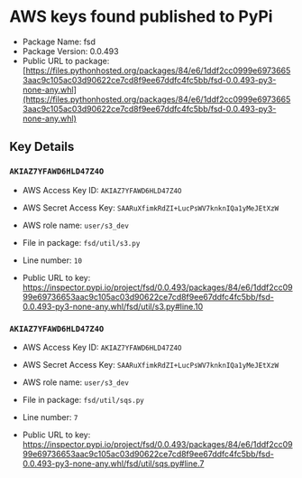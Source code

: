 # AWS keys found published to PyPi

* Package Name: fsd
* Package Version: 0.0.493
* Public URL to package: [https://files.pythonhosted.org/packages/84/e6/1ddf2cc0999e69736653aac9c105ac03d90622ce7cd8f9ee67ddfc4fc5bb/fsd-0.0.493-py3-none-any.whl](https://files.pythonhosted.org/packages/84/e6/1ddf2cc0999e69736653aac9c105ac03d90622ce7cd8f9ee67ddfc4fc5bb/fsd-0.0.493-py3-none-any.whl)

## Key Details

### `AKIAZ7YFAWD6HLD47Z4O`

* AWS Access Key ID: `AKIAZ7YFAWD6HLD47Z4O`
* AWS Secret Access Key: `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` 
* AWS role name: `user/s3_dev`
* File in package: `fsd/util/s3.py`
* Line number: `10`

* Public URL to key: https://inspector.pypi.io/project/fsd/0.0.493/packages/84/e6/1ddf2cc0999e69736653aac9c105ac03d90622ce7cd8f9ee67ddfc4fc5bb/fsd-0.0.493-py3-none-any.whl/fsd/util/s3.py#line.10



### `AKIAZ7YFAWD6HLD47Z4O`

* AWS Access Key ID: `AKIAZ7YFAWD6HLD47Z4O`
* AWS Secret Access Key: `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` 
* AWS role name: `user/s3_dev`
* File in package: `fsd/util/sqs.py`
* Line number: `7`

* Public URL to key: https://inspector.pypi.io/project/fsd/0.0.493/packages/84/e6/1ddf2cc0999e69736653aac9c105ac03d90622ce7cd8f9ee67ddfc4fc5bb/fsd-0.0.493-py3-none-any.whl/fsd/util/sqs.py#line.7


